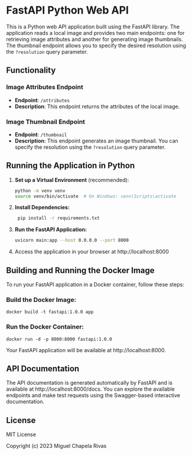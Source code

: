 # FastAPI Python Web API

This is a Python web API application built using the FastAPI library. The application reads a local image and provides two main endpoints: one for retrieving image attributes and another for generating image thumbnails. The thumbnail endpoint allows you to specify the desired resolution using the `?resolution` query parameter.

## Functionality

### Image Attributes Endpoint

- **Endpoint**: `/attributes`
- **Description**: This endpoint returns the attributes of the local image.

### Image Thumbnail Endpoint

- **Endpoint**: `/thumbnail`
- **Description**: This endpoint generates an image thumbnail. You can specify the resolution using the `?resolution` query parameter.

## Running the Application in Python

1. **Set up a Virtual Environment** (recommended):

   ```bash
   python -m venv venv
   source venv/bin/activate  # On Windows: venv\Scripts\activate

2. **Install Dependencies:**   

   ```bash
    pip install -r requirements.txt

3. **Run the FastAPI Application:**
   ```bash
   uvicorn main:app --host 0.0.0.0 --port 8000

4. Access the application in your browser at http://localhost:8000   


## Building and Running the Docker Image

To run your FastAPI application in a Docker container, follow these steps:

### Build the Docker Image:
    docker build -t fastapi:1.0.0 app

### Run the Docker Container:
    docker run -d -p 8000:8000 fastapi:1.0.0

Your FastAPI application will be available at http://localhost:8000.

## API Documentation
The API documentation is generated automatically by FastAPI and is available at http://localhost:8000/docs. You can explore the available endpoints and make test requests using the Swagger-based interactive documentation.

## License 
MIT License

Copyright (c) 2023 Miguel Chapela Rivas


